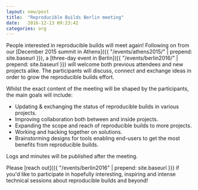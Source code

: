 ```yaml
---
layout: new/post
title:  "Reproducible Builds Berlin meeting"
date:   2016-12-13 09:23:42
categories: org
---
```


People interested in reproducible builds will meet again! Following on from our [December 2015 summit in Athens]({{ "/events/athens2015/" | prepend: site.baseurl }}), a [three-day event in Berlin]({{ "/events/berlin2016/" | prepend: site.baseurl }}) will welcome both previous attendees and new projects alike. The participants will discuss, connect and exchange ideas in order to grow the reproducible builds effort.

Whilst the exact content of the meeting will be shaped by the participants, the main goals will include:

  * Updating & exchanging the status of reproducible builds in various projects.
  * Improving collaboration both between and inside projects.
  * Expanding the scope and reach of reproducible builds to more projects.
  * Working and hacking together on solutions.
  * Brainstorming designs for tools enabling end-users to get the most benefits from reproducible builds.

Logs and minutes will be published after the meeting.

Please [reach out]({{ "/events/berlin2016" | prepend: site.baseurl }}) if you'd like to participate in hopefully interesting, inspiring and intense technical sessions about reproducible builds and beyond!
